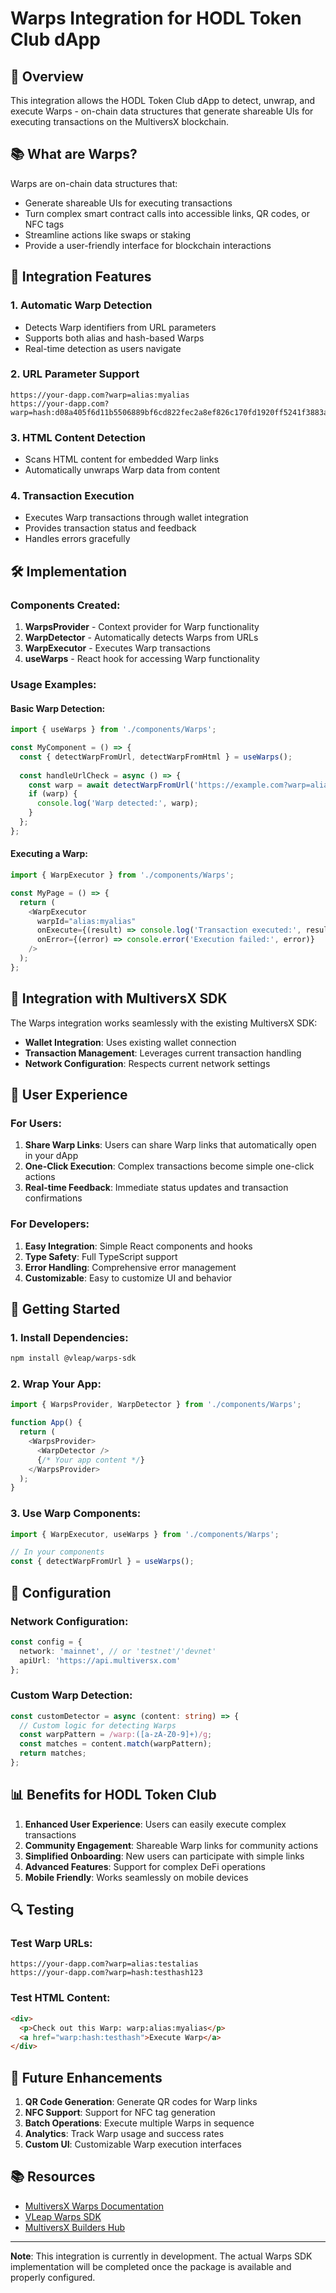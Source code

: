 # Warps Integration for HODL Token Club dApp

## 🚀 Overview

This integration allows the HODL Token Club dApp to detect, unwrap, and execute Warps - on-chain data structures that generate shareable UIs for executing transactions on the MultiversX blockchain.

## 📚 What are Warps?

Warps are on-chain data structures that:
- Generate shareable UIs for executing transactions
- Turn complex smart contract calls into accessible links, QR codes, or NFC tags
- Streamline actions like swaps or staking
- Provide a user-friendly interface for blockchain interactions

## 🔧 Integration Features

### 1. **Automatic Warp Detection**
- Detects Warp identifiers from URL parameters
- Supports both alias and hash-based Warps
- Real-time detection as users navigate

### 2. **URL Parameter Support**
```
https://your-dapp.com?warp=alias:myalias
https://your-dapp.com?warp=hash:d08a405f6d11b5506889bf6cd822fec2a8ef826c170fd1920ff5241f3883adb9
```

### 3. **HTML Content Detection**
- Scans HTML content for embedded Warp links
- Automatically unwraps Warp data from content

### 4. **Transaction Execution**
- Executes Warp transactions through wallet integration
- Provides transaction status and feedback
- Handles errors gracefully

## 🛠️ Implementation

### Components Created:

1. **WarpsProvider** - Context provider for Warp functionality
2. **WarpDetector** - Automatically detects Warps from URLs
3. **WarpExecutor** - Executes Warp transactions
4. **useWarps** - React hook for accessing Warp functionality

### Usage Examples:

#### Basic Warp Detection:
```typescript
import { useWarps } from './components/Warps';

const MyComponent = () => {
  const { detectWarpFromUrl, detectWarpFromHtml } = useWarps();
  
  const handleUrlCheck = async () => {
    const warp = await detectWarpFromUrl('https://example.com?warp=alias:myalias');
    if (warp) {
      console.log('Warp detected:', warp);
    }
  };
};
```

#### Executing a Warp:
```typescript
import { WarpExecutor } from './components/Warps';

const MyPage = () => {
  return (
    <WarpExecutor 
      warpId="alias:myalias"
      onExecute={(result) => console.log('Transaction executed:', result)}
      onError={(error) => console.error('Execution failed:', error)}
    />
  );
};
```

## 🔗 Integration with MultiversX SDK

The Warps integration works seamlessly with the existing MultiversX SDK:

- **Wallet Integration**: Uses existing wallet connection
- **Transaction Management**: Leverages current transaction handling
- **Network Configuration**: Respects current network settings

## 📱 User Experience

### For Users:
1. **Share Warp Links**: Users can share Warp links that automatically open in your dApp
2. **One-Click Execution**: Complex transactions become simple one-click actions
3. **Real-time Feedback**: Immediate status updates and transaction confirmations

### For Developers:
1. **Easy Integration**: Simple React components and hooks
2. **Type Safety**: Full TypeScript support
3. **Error Handling**: Comprehensive error management
4. **Customizable**: Easy to customize UI and behavior

## 🚀 Getting Started

### 1. Install Dependencies:
```bash
npm install @vleap/warps-sdk
```

### 2. Wrap Your App:
```typescript
import { WarpsProvider, WarpDetector } from './components/Warps';

function App() {
  return (
    <WarpsProvider>
      <WarpDetector />
      {/* Your app content */}
    </WarpsProvider>
  );
}
```

### 3. Use Warp Components:
```typescript
import { WarpExecutor, useWarps } from './components/Warps';

// In your components
const { detectWarpFromUrl } = useWarps();
```

## 🔧 Configuration

### Network Configuration:
```typescript
const config = {
  network: 'mainnet', // or 'testnet'/'devnet'
  apiUrl: 'https://api.multiversx.com'
};
```

### Custom Warp Detection:
```typescript
const customDetector = async (content: string) => {
  // Custom logic for detecting Warps
  const warpPattern = /warp:([a-zA-Z0-9]+)/g;
  const matches = content.match(warpPattern);
  return matches;
};
```

## 📊 Benefits for HODL Token Club

1. **Enhanced User Experience**: Users can easily execute complex transactions
2. **Community Engagement**: Shareable Warp links for community actions
3. **Simplified Onboarding**: New users can participate with simple links
4. **Advanced Features**: Support for complex DeFi operations
5. **Mobile Friendly**: Works seamlessly on mobile devices

## 🔍 Testing

### Test Warp URLs:
```
https://your-dapp.com?warp=alias:testalias
https://your-dapp.com?warp=hash:testhash123
```

### Test HTML Content:
```html
<div>
  <p>Check out this Warp: warp:alias:myalias</p>
  <a href="warp:hash:testhash">Execute Warp</a>
</div>
```

## 🚀 Future Enhancements

1. **QR Code Generation**: Generate QR codes for Warp links
2. **NFC Support**: Support for NFC tag generation
3. **Batch Operations**: Execute multiple Warps in sequence
4. **Analytics**: Track Warp usage and success rates
5. **Custom UI**: Customizable Warp execution interfaces

## 📚 Resources

- [MultiversX Warps Documentation](https://multiversx.com/builders/builder-tools/warps)
- [VLeap Warps SDK](https://github.com/vleap-io/warps-sdk)
- [MultiversX Builders Hub](https://multiversx.com/builders)

---

**Note**: This integration is currently in development. The actual Warps SDK implementation will be completed once the package is available and properly configured.
